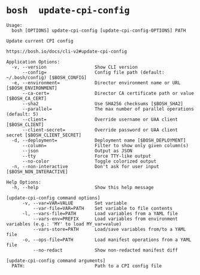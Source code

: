 # `bosh  update-cpi-config `

    Usage:
      bosh [OPTIONS] update-cpi-config [update-cpi-config-OPTIONS] PATH
    
    Update current CPI config
    
    https://bosh.io/docs/cli-v2#update-cpi-config
    
    Application Options:
      -v, --version                  Show CLI version
          --config=                  Config file path (default: ~/.bosh/config) [$BOSH_CONFIG]
      -e, --environment=             Director environment name or URL [$BOSH_ENVIRONMENT]
          --ca-cert=                 Director CA certificate path or value [$BOSH_CA_CERT]
          --sha2                     Use SHA256 checksums [$BOSH_SHA2]
          --parallel=                The max number of parallel operations (default: 5)
          --client=                  Override username or UAA client [$BOSH_CLIENT]
          --client-secret=           Override password or UAA client secret [$BOSH_CLIENT_SECRET]
      -d, --deployment=              Deployment name [$BOSH_DEPLOYMENT]
          --column=                  Filter to show only given column(s)
          --json                     Output as JSON
          --tty                      Force TTY-like output
          --no-color                 Toggle colorized output
      -n, --non-interactive          Don't ask for user input [$BOSH_NON_INTERACTIVE]
    
    Help Options:
      -h, --help                     Show this help message
    
    [update-cpi-config command options]
          -v, --var=VAR=VALUE        Set variable
              --var-file=VAR=PATH    Set variable to file contents
          -l, --vars-file=PATH       Load variables from a YAML file
              --vars-env=PREFIX      Load variables from environment variables (e.g.: 'MY' to load MY_var=value)
              --vars-store=PATH      Load/save variables from/to a YAML file
          -o, --ops-file=PATH        Load manifest operations from a YAML file
              --no-redact            Show non-redacted manifest diff
    
    [update-cpi-config command arguments]
      PATH:                          Path to a CPI config file
